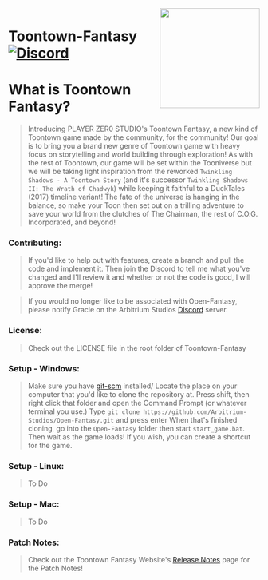 <img src="https://cdn.arbitriumstudios.com/bf-assets/tl_420b/tnbot/c1_tpott/pzs_ttfan/game/resources/default/english/phase_3/maps/toontown-logo.png" align="right" width="200" />

# Toontown-Fantasy [![Discord][discordImg]][discordLink]

# What is Toontown Fantasy?
 
> Introducing PLAYER ZER0 STUDIO's Toontown Fantasy, a new kind of Toontown game made by the community, for the community! Our goal is to bring you a brand new genre of Toontown game with heavy focus on storytelling and world building through exploration! As with the rest of Toontown, our game will be set within the Tooniverse but we will be taking light inspiration from the reworked `Twinkling Shadows - A Toontown Story` (and it's successor `Twinkling Shadows II: The Wrath of Chadwyk`) while keeping it faithful to a DuckTales (2017) timeline variant! The fate of the universe is hanging in the balance, so make your Toon then set out on a trilling adventure to save your world from the clutches of The Chairman, the rest of C.O.G. Incorporated, and beyond!

### Contributing:

> If you'd like to help out with features, create a branch and pull the code and implement it. Then join the Discord to tell me what you've changed and I'll review it and whether or not the code is good, I will approve the merge!

> If you would no longer like to be associated with Open-Fantasy, please notify Gracie on the Arbitrium Studios [Discord][discordLink] server.

### License:

> Check out the LICENSE file in the root folder of Toontown-Fantasy

### Setup - Windows:

> Make sure you have [git-scm](https://git-scm.com/downloads) installed/
> Locate the place on your computer that you'd like to clone the repository at.
> Press shift, then right click that folder and open the Command Prompt (or whatever terminal you use.)
> Type `git clone https://github.com/Arbitrium-Studios/Open-Fantasy.git` and press enter
> When that's finished cloning, go into the `Open-Fantasy` folder then start `start_game.bat`.
> Then wait as the game loads!
> If you wish, you can create a shortcut for the game.

### Setup - Linux:

> To Do

### Setup - Mac:

> To Do

### Patch Notes:

> Check out the Toontown Fantasy Website's [Release Notes](https://www.toontownfantasy.com/toon-hq/Release_Notes) page for the Patch Notes!

[discordImg]: https://img.shields.io/discord/775528645086543895.svg?logo=discord&logoWidth=18&colorB=7289DA&Discord-PLAYER%20ZER0%20STUDIOS-7289DA?logo=discord&logoWidth=18&style=for-the-badge

[discordLink]: https://discord.gg/9fgW8jAaf6